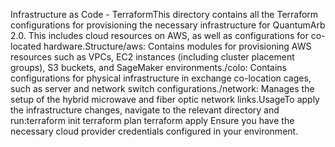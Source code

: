 Infrastructure as Code - TerraformThis directory contains all the Terraform configurations for provisioning the necessary infrastructure for QuantumArb 2.0. This includes cloud resources on AWS, as well as configurations for co-located hardware.Structure/aws: Contains modules for provisioning AWS resources such as VPCs, EC2 instances (including cluster placement groups), S3 buckets, and SageMaker environments./colo: Contains configurations for physical infrastructure in exchange co-location cages, such as server and network switch configurations./network: Manages the setup of the hybrid microwave and fiber optic network links.UsageTo apply the infrastructure changes, navigate to the relevant directory and run:terraform init
terraform plan
terraform apply
Ensure you have the necessary cloud provider credentials configured in your environment.
